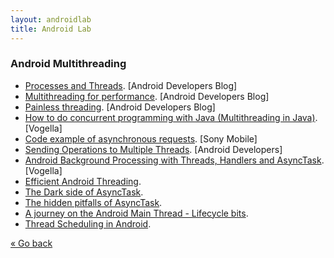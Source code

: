```yaml
---
layout: androidlab
title: Android Lab
---
```


### Android Multithreading
  * [Processes and Threads](http://developer.android.com/guide/components/processes-and-threads.html). [Android Developers Blog]
  * [Multithreading for performance](http://android-developers.blogspot.com.es/2010/07/multithreading-for-performance.html). [Android Developers Blog]
  * [Painless threading](http://android-developers.blogspot.com.es/2009/05/painless-threading.html). [Android Developers Blog]
  * [How to do concurrent programming with Java (Multithreading in Java)](http://www.vogella.com/articles/JavaConcurrency/article.html). [Vogella]
  * [Code example of asynchronous requests](http://developer.sonymobile.com/downloads/all-downloads/code-example-of-asynchronous-requests/). [Sony Mobile]
  * [Sending Operations to Multiple Threads](http://developer.android.com/training/multiple-threads/index.html). [Android Developers]
  * [Android Background Processing with Threads, Handlers and AsyncTask](http://www.vogella.com/articles/AndroidBackgroundProcessing/article.html). [Vogella]
  * [Efficient Android Threading](http://www.slideshare.net/andersgoransson/efficient-android-threading).
  * [The Dark side of AsyncTask](http://bon-app-etit.blogspot.com.es/2013/04/the-dark-side-of-asynctask.html).
  * [The hidden pitfalls of AsyncTask](http://logc.at/2011/11/08/the-hidden-pitfalls-of-asynctask/).
  * [A journey on the Android Main Thread - Lifecycle bits](http://corner.squareup.com/2013/12/android-main-thread-2.html).
  * [Thread Scheduling in Android](http://www.androiddesignpatterns.com/2014/01/thread-scheduling-in-android.html).

[&laquo; Go back](./)
